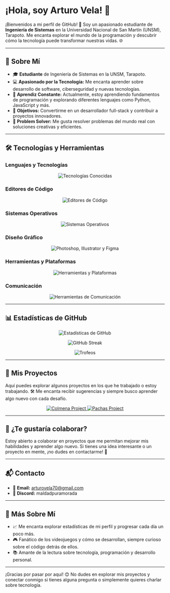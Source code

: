 # ¡Hola, soy Arturo Vela! 👋

¡Bienvenidos a mi perfil de GitHub! 🎉 Soy un apasionado estudiante de **Ingeniería de Sistemas** en la Universidad Nacional de San Martín (UNSM), Tarapoto. Me encanta explorar el mundo de la programación y descubrir cómo la tecnología puede transformar nuestras vidas. 🌐

---

## 🌟 Sobre Mí

- 🎓 **Estudiante** de Ingeniería de Sistemas en la UNSM, Tarapoto.
- 💻 **Apasionado por la Tecnología:** Me encanta aprender sobre desarrollo de software, ciberseguridad y nuevas tecnologías.
- 🌱 **Aprendiz Constante:** Actualmente, estoy aprendiendo fundamentos de programación y explorando diferentes lenguajes como Python, JavaScript y más.
- 🚀 **Objetivos:** Convertirme en un desarrollador full-stack y contribuir a proyectos innovadores.
- 🧩 **Problem Solver:** Me gusta resolver problemas del mundo real con soluciones creativas y eficientes.

---

## 🛠️ Tecnologías y Herramientas

### Lenguajes y Tecnologías
<p align="center">
  <img src="https://skillicons.dev/icons?i=html,css,java,js,nodejs&perline=6" alt="Tecnologías Conocidas" />
</p>

### Editores de Código
<p align="center">
  <img src="https://skillicons.dev/icons?i=vscode,vim,eclipse,visualstudio&perline=4" alt="Editores de Código" />
</p>

### Sistemas Operativos
<p align="center">
  <img src="https://skillicons.dev/icons?i=windows,arch,ubuntu,kali&perline=4" alt="Sistemas Operativos" />
</p>

### Diseño Gráfico
<p align="center">
  <img src="https://skillicons.dev/icons?i=ps,ai,&perline=3" alt="Photoshop, Illustrator y Figma" />
</p>

### Herramientas y Plataformas
<p align="center">
  <img src="https://skillicons.dev/icons?i=github,git,&perline=4" alt="Herramientas y Plataformas" />
</p>

### Comunicación
<p align="center">
  <img src="https://skillicons.dev/icons?i=discord,slack,teams,telegram&perline=4" alt="Herramientas de Comunicación" />
</p>

---

## 📊 Estadísticas de GitHub

<p align="center">
  <img src="https://github-readme-stats.vercel.app/api?username=ArturoVela&show_icons=true&theme=tokyonight" alt="Estadísticas de GitHub" />
</p>

<p align="center">
  <img src="https://github-readme-streak-stats.herokuapp.com/?user=ArturoVela&theme=tokyonight" alt="GitHub Streak" />
</p>

<p align="center">
  <img src="https://github-profile-trophy.vercel.app/?username=ArturoVela&theme=tokyonight" alt="Trofeos" />
</p>

---
## 🚀 Mis Proyectos

Aquí puedes explorar algunos proyectos en los que he trabajado o estoy trabajando. 🛠️ Me encanta recibir sugerencias y siempre busco aprender algo nuevo con cada desafío.

<p align="center">
  <a href="https://github.com/ArturoVela/Colmena-" target="_blank">
    <img src="https://img.shields.io/badge/🔗-Colmena--Project-1f8b4c?style=for-the-badge&logo=github" alt="Colmena Project" />
  </a>
  <a href="https://github.com/ArturoVela/Pachas" target="_blank">
    <img src="https://img.shields.io/badge/🔗-Pachas-Project-1f8b4c?style=for-the-badge&logo=github" alt="Pachas Project" />
  </a>
</p>

---

## 🤝 ¿Te gustaría colaborar?

Estoy abierto a colaborar en proyectos que me permitan mejorar mis habilidades y aprender algo nuevo. Si tienes una idea interesante o un proyecto en mente, ¡no dudes en contactarme! 💬

---

## 📬 Contacto

- 📧 **Email:** [arturovela70@gmail.com](mailto:arturovela70@gmail.com)
- 💬 **Discord:** maldadpuramorada

---

## 🌱 Más Sobre Mí

- 📈 Me encanta explorar estadísticas de mi perfil y progresar cada día un poco más.
- 🎮 Fanático de los videojuegos y cómo se desarrollan, siempre curioso sobre el código detrás de ellos.
- 📚 Amante de la lectura sobre tecnología, programación y desarrollo personal.

---

¡Gracias por pasar por aquí! 😊 No dudes en explorar mis proyectos y conectar conmigo si tienes alguna pregunta o simplemente quieres charlar sobre tecnología.

